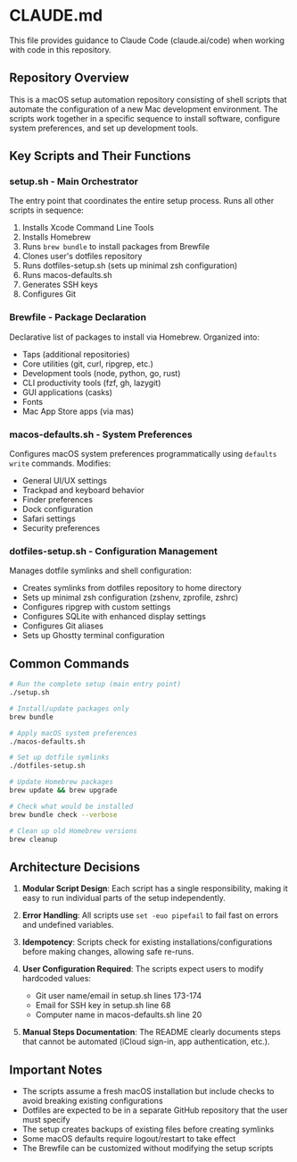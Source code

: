 # CLAUDE.md

This file provides guidance to Claude Code (claude.ai/code) when working with code in this repository.

## Repository Overview

This is a macOS setup automation repository consisting of shell scripts that automate the configuration of a new Mac development environment. The scripts work together in a specific sequence to install software, configure system preferences, and set up development tools.

## Key Scripts and Their Functions

### setup.sh - Main Orchestrator
The entry point that coordinates the entire setup process. Runs all other scripts in sequence:
1. Installs Xcode Command Line Tools
2. Installs Homebrew
3. Runs `brew bundle` to install packages from Brewfile
4. Clones user's dotfiles repository
5. Runs dotfiles-setup.sh (sets up minimal zsh configuration)
6. Runs macos-defaults.sh
7. Generates SSH keys
8. Configures Git

### Brewfile - Package Declaration
Declarative list of packages to install via Homebrew. Organized into:
- Taps (additional repositories)
- Core utilities (git, curl, ripgrep, etc.)
- Development tools (node, python, go, rust)
- CLI productivity tools (fzf, gh, lazygit)
- GUI applications (casks)
- Fonts
- Mac App Store apps (via mas)

### macos-defaults.sh - System Preferences
Configures macOS system preferences programmatically using `defaults write` commands. Modifies:
- General UI/UX settings
- Trackpad and keyboard behavior
- Finder preferences
- Dock configuration
- Safari settings
- Security preferences

### dotfiles-setup.sh - Configuration Management
Manages dotfile symlinks and shell configuration:
- Creates symlinks from dotfiles repository to home directory
- Sets up minimal zsh configuration (zshenv, zprofile, zshrc)
- Configures ripgrep with custom settings
- Configures SQLite with enhanced display settings
- Configures Git aliases
- Sets up Ghostty terminal configuration

## Common Commands

```bash
# Run the complete setup (main entry point)
./setup.sh

# Install/update packages only
brew bundle

# Apply macOS system preferences
./macos-defaults.sh

# Set up dotfile symlinks
./dotfiles-setup.sh

# Update Homebrew packages
brew update && brew upgrade

# Check what would be installed
brew bundle check --verbose

# Clean up old Homebrew versions
brew cleanup
```

## Architecture Decisions

1. **Modular Script Design**: Each script has a single responsibility, making it easy to run individual parts of the setup independently.

2. **Error Handling**: All scripts use `set -euo pipefail` to fail fast on errors and undefined variables.

3. **Idempotency**: Scripts check for existing installations/configurations before making changes, allowing safe re-runs.

4. **User Configuration Required**: The scripts expect users to modify hardcoded values:
   - Git user name/email in setup.sh lines 173-174
   - Email for SSH key in setup.sh line 68
   - Computer name in macos-defaults.sh line 20

5. **Manual Steps Documentation**: The README clearly documents steps that cannot be automated (iCloud sign-in, app authentication, etc.).

## Important Notes

- The scripts assume a fresh macOS installation but include checks to avoid breaking existing configurations
- Dotfiles are expected to be in a separate GitHub repository that the user must specify
- The setup creates backups of existing files before creating symlinks
- Some macOS defaults require logout/restart to take effect
- The Brewfile can be customized without modifying the setup scripts